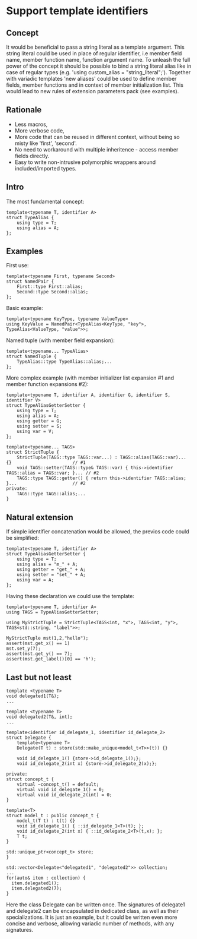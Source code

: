 # Support template identifiers

## Concept

It would be beneficial to pass a string literal as a template argument. This string literal could be used in place of regular identifier, i.e member field name, member function name, function argument name. To unleash the full power of the concept it should be possible to bind a string literal alias like in case of regular types (e.g. 'using custom_alias = "string_literal";'). Together with variadic templates 'new aliases' could be used to define member fields, member functions and in context of member initialization list. This would lead to new rules of extension parameters pack (see examples).

## Rationale

- Less macros,
- More verbose code,
- More code that can be reused in different context, without being so misty like 'first', 'second'.
- No need to workaround with multiple inheritence - access member fields directly.
- Easy to write non-intrusive polymorphic wrappers around included/imported types.

## Intro

The most fundamental concept:
```
template<typename T, identifier A>
struct TypeAlias {
    using type = T;
    using alias = A;
};
```

## Examples

First use:
```
template<typename First, typename Second>
struct NamedPair {
    First::type First::alias;
    Second::type Second::alias;
};
```

Basic example:
```
template<typename KeyType, typename ValueType>
using KeyValue = NamedPair<TypeAlias<KeyType, "key">, TypeAlias<ValueType, "value">>;
```

Named tuple (with member field expansion):
```
template<typename... TypeAlias>
struct NamedTuple {
    TypeAlias::type TypeAlias::alias;...
};
```

More complex example (with member initializer list expansion #1 and member function expansions #2):
```
template<typename T, identifier A, identifier G, identifier S, identifier V>
struct TypeAliasGetterSetter {
    using type = T;
    using alias = A;
    using getter = G;
    using setter = S;
    using var = V;
};

template<typename... TAGS>
struct StrictTuple {
    StrictTuple(TAGS::type TAGS::var...) : TAGS::alias(TAGS::var)... {}                       // #1
    void TAGS::setter(TAGS::type& TAGS::var) { this->identifier TAGS::alias = TAGS::var; }... // #2
    TAGS::type TAGS::getter() { return this->identifier TAGS::alias; }...                     // #2
private:
    TAGS::type TAGS::alias;...
}
```

## Natural extension 
If simple identifier concatenation would be allowed, the previos code could be simplified:
```
template<typename T, identifier A>
struct TypeAliasGetterSetter {
    using type = T;
    using alias = "m_" + A;
    using getter = "get_" + A;
    using setter = "set_" + A;
    using var = A;
};
```

Having these declaration we could use the template:
```
template<typename T, identifier A>
using TAGS = TypeAliasGetterSetter;

using MyStrictTuple = StrictTuple<TAGS<int, "x">, TAGS<int, "y">, TAGS<std::string, "label">>;

MyStrictTuple mst(1,2,"hello");
assert(mst.get_x() == 1)
mst.set_y(7);
assert(mst.get_y() == 7);
assert(mst.get_label()[0] == 'h');
```

## Last but not least

```
template <typename T>
void delegated1(T&);
...

template <typename T>
void delegated2(T&, int);
...

template<identifier id_delegate_1, identifier id_delegate_2>
struct Delegate {
    template<typename T>
    Delegate(T t) : store(std::make_unique<model_t<T>>(t)) {}
    
    void id_delegate_1() {store->id_delegate_1();};
    void id_delegate_2(int x) {store->id_delegate_2(x);};
    
private:
struct concept_t {
    virtual ~concept_t() = default;
    virtual void id_delegate_1() = 0;
    virtual void id_delegate_2(int) = 0;
}

template<T>
struct model_t : public concept_t {
    model_t(T t) : t(t) {}
    void id_delegate_1() { ::id_delegate_1<T>(t); };
    void id_delegate_2(int x) { ::id_delegate_2<T>(t,x); };
    T t;
}

std::unique_ptr<concept_t> store;
}

std::vector<Delegate<"delegated1", "delegated2">> collection;
...
for(auto& item : collection) {
  item.delegated1();
  item.delegated2(7);
}
```

Here the class Delegate can be written once. The signatures of delegate1 and delegate2 can be encapsulated in dedicated class, as well as their specializations. It is just an example, but it could be written even more concise and verbose, allowing variadic number of methods, with any signatures.
